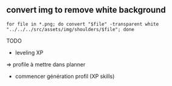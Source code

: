 ## convert img to remove white background
`
for file in *.png; do convert "$file" -transparent white "../../../src/assets/img/shoulders/$file"; done
`

TODO
 - leveling XP



=> profile à mettre dans planner

 - commencer génération profil (XP skills)
